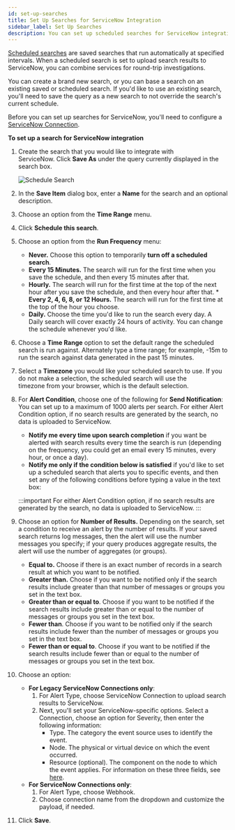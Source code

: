 ```yaml
---
id: set-up-searches
title: Set Up Searches for ServiceNow Integration
sidebar_label: Set Up Searches
description: You can set up scheduled searches for ServiceNow integration.
---
```


[Scheduled searches](/docs/alerts/scheduled-searches) are saved searches that run automatically at specified intervals. When a scheduled search is set to upload search results to ServiceNow, you can combine services for round-trip investigations.

You can create a brand new search, or you can base a search on an existing saved or scheduled search. If you'd like to use an existing search, you'll need to save the query as a new search to not override the search's current schedule.

Before you can set up searches for ServiceNow, you'll need to configure a [ServiceNow Connection](set-up-connections.md).

**To set up a search for ServiceNow integration**

1. Create the search that you would like to integrate with ServiceNow. Click **Save As** under the query currently displayed in the search box.

    ![Schedule Search](/img/connection-and-integration/ScheduleSearch.png)

1. In the **Save Item** dialog box, enter a **Name** for the search and an optional description.
1. Choose an option from the **Time Range** menu.
1. Click **Schedule this search**. 
1. Choose an option from the **Run Frequency** menu:

   * **Never.** Choose this option to temporarily **turn off a scheduled search**.
   * **Every 15 Minutes.** The search will run for the first time when you save the schedule, and then every 15 minutes after that.
   * **Hourly.** The search will run for the first time at the top of the next hour after you save the schedule, and then every hour after that. * **Every 2, 4, 6, 8, or 12 Hours.** The search will run for the first time at the top of the hour you choose.
   * **Daily.** Choose the time you'd like to run the search every day. A Daily search will cover exactly 24 hours of activity. You can change the schedule whenever you'd like.

1. Choose a **Time Range** option to set the default range the scheduled search is run against. Alternately type a time range; for example, -15m to run the search against data generated in the past 15 minutes.
1. Select a **Timezone** you would like your scheduled search to use. If you do not make a selection, the scheduled search will use the timezone from your browser, which is the default selection.
1. For **Alert Condition**, choose one of the following for **Send Notification**:
 You can set up to a maximum of 1000 alerts per search. For either Alert Condition option, if no search results are generated by the search, no data is uploaded to ServiceNow.

   * **Notify me every time upon search completion** if you want be alerted with search results every time the search is run (depending on the frequency, you could get an email every 15 minutes, every hour, or once a day).
   * **Notify me only if the condition below is satisfied** if you'd like to set up a scheduled search that alerts you to specific events, and then set any of the following conditions before typing a value in the text box:

    :::important
    For either Alert Condition option, if no search results are generated by the search, no data is uploaded to ServiceNow.
    :::

1. Choose an option for **Number of Results.** Depending on the search, set a condition to receive an alert by the number of results. If your saved search returns log messages, then the alert will use the number messages you specify; if your query produces aggregate results, the alert will use the number of aggregates (or groups).

   * **Equal to.** Choose if there is an exact number of records in a search result at which you want to be notified.
   * **Greater than.** Choose if you want to be notified only if the search results include greater than that number of messages or groups you set in the text box.
   * **Greater than or equal to**. Choose if you want to be notified if the search results include greater than or equal to the number of messages or groups you set in the text box.
   * **Fewer than**. Choose if you want to be notified only if the search results include fewer than the number of messages or groups you set in the text box.
   * **Fewer than or equal to**. Choose if you want to be notified if the search results include fewer than or equal to the number of messages or groups you set in the text box.

1. Choose an option:
   * **For Legacy ServiceNow Connections only**:
      1. For Alert Type, choose ServiceNow Connection to upload search results to ServiceNow.
      2. Next, you'll set your ServiceNow-specific options. Select a Connection, choose an option for Severity, then enter the following information:
         * Type. The category the event source uses to identify the event.
         * Node. The physical or virtual device on which the event occurred.
         * Resource (optional). The component on the node to which the event applies. For information on these three fields, see [here](http://wiki.servicenow.com/index.php?title=Event_Management#Identifying_Information).
   * **For ServiceNow Connections only**:
      1. For Alert Type, choose Webhook.
      2. Choose connection name from the dropdown and customize the payload, if needed.

1. Click **Save**.
